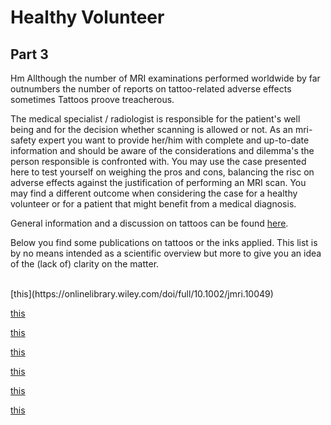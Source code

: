 # Healthy Volunteer

## Part 3

Hm Allthough the number of MRI examinations performed worldwide by far outnumbers the number of reports on 
tattoo-related adverse effects sometimes Tattoos proove treacherous. 



The medical specialist / radiologist is responsible for the patient's well being and for the decision whether scanning is allowed or not.
As an mri-safety expert you want to provide her/him with complete and up-to-date information and should be aware of the considerations and dilemma's 
the person responsible is confronted with. 
You may use the case presented here to test yourself on weighing the pros and cons, balancing the risc on adverse effects against the justification 
of performing an MRI scan. You may find a different outcome when considering the case for a healthy volunteer or for a patient that might benefit from a medical diagnosis.



General information and a discussion on tattoos can be found [here](http://www.mrisafety.com/SafetyInformation_view.php?editid1=228).

Below you find some publications on tattoos or the inks applied. This list is by no means intended as a scientific overview but more to 
give you an idea of the (lack of) clarity on the matter.


<br>
[this](https://onlinelibrary.wiley.com/doi/full/10.1002/jmri.10049)
<br>

[this](https://www.ajronline.org/doi/10.2214/AJR.06.5082)
<br>

[this](https://journals.lww.com/plasreconsurg/Citation/1998/04000/MRI_INTERACTION_WITH_TATTOO_PIGMENTS.51.aspx)
<br>

[this](https://www.ajronline.org/doi/full/10.2214/ajr.183.2.1830541)

[this](https://www.nejm.org/doi/10.1056/NEJMc1811197?url_ver=Z39.88-2003&rfr_id=ori%3Arid%3Acrossref.org&rfr_dat=cr_pub++0pubmed)
<br>

[this](https://www.jaad.org/article/S0190-9622%2818%2932582-9/fulltext)
<br>

[this](https://wayback.archive-it.org/7993/20180125051212/https://www.fda.gov/Cosmetics/ProductsIngredients/Products/ucm108530.htm)
<br>

